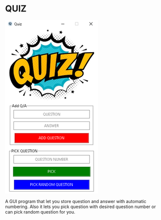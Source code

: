 # QUIZ

<img src="included_files/1.png">

A GUI program that let you store question and answer with automatic numbering. Also it lets you pick question with desired question number or can pick random question for you.
